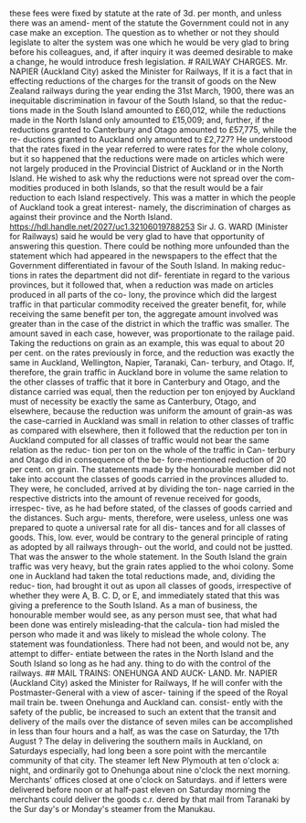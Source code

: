 these fees were fixed by statute at the rate of 3d. per month, and unless there was an amend- ment of the statute the Government could not in any case make an exception. The question as to whether or not they should legislate to alter the system was one which he would be very glad to bring before his colleagues, and, if after inquiry it was deemed desirable to make a change, he would introduce fresh legislation. # RAILWAY CHARGES. Mr. NAPIER (Auckland City) asked the Minister for Railways, If it is a fact that in effecting reductions of the charges for the transit of goods on the New Zealand railways during the year ending the 31st March, 1900, there was an inequitable discrimination in favour of the South Island, so that the reduc- tions made in the South Island amounted to £60,012, while the reductions made in the North Island only amounted to £15,009; and, further, if the reductions granted to Canterbury and Otago amounted to £57,775, while the re- ductions granted to Auckland only amounted to £2,727? He understood that the rates fixed in the year referred to were rates for the whole colony, but it so happened that the reductions were made on articles which were not largely produced in the Provincial District of Auckland or in the North Island. He wished to ask why the reductions were not spread over the com- modities produced in both Islands, so that the result would be a fair reduction to each Island respectively. This was a matter in which the people of Auckland took a great interest- namely, the discrimination of charges as against their province and the North Island. https://hdl.handle.net/2027/uc1.32106019788253 Sir J. G. WARD (Minister for Railways) said he would be very glad to have that opportunity of answering this question. There could be nothing more unfounded than the statement which had appeared in the newspapers to the effect that the Government differentiated in favour of the South Island. In making reduc- tions in rates the department did not dif- ferentiate in regard to the various provinces, but it followed that, when a reduction was made on articles produced in all parts of the co- lony, the province which did the largest traffic in that particular commodity received the greater benefit, for, while receiving the same benefit per ton, the aggregate amount involved was greater than in the case of the district in which the traffic was smaller. The amount saved in each case, however, was proportionate to the railage paid. Taking the reductions on grain as an example, this was equal to about 20 per cent. on the rates previously in force, and the reduction was exactly the same in Auckland, Wellington, Napier, Taranaki, Can- terbury, and Otago. If, therefore, the grain traffic in Auckland bore in volume the same relation to the other classes of traffic that it bore in Canterbury and Otago, and the distance carried was equal, then the reduction per ton enjoyed by Auckland must of necessity be exactly the same as Canterbury, Otago, and elsewhere, because the reduction was uniform the amount of grain-as was the case-carried in Auckland was small in relation to other classes of traffic as compared with elsewhere, then it followed that the reduction per ton in Auckland computed for all classes of traffic would not bear the same relation as the reduc- tion per ton on the whole of the traffic in Can- terbury and Otago did in consequence of the be- fore-mentioned reduction of 20 per cent. on grain. The statements made by the honourable member did not take into account the classes of goods carried in the provinces alluded to. They were, he concluded, arrived at by dividing the ton- nage carried in the respective districts into the amount of revenue received for goods, irrespec- tive, as he had before stated, of the classes of goods carried and the distances. Such argu- ments, therefore, were useless, unless one was prepared to quote a universal rate for all dis- tances and for all classes of goods. This, low. ever, would be contrary to the general principle of rating as adopted by all railways through- out the world, and could not be justted. That was the answer to the whole statement. In the South Island the grain traffic was very heavy, but the grain rates applied to the whoi colony. Some one in Auckland had taken the total reductions made, and, dividing the reduc- tion, had brought it out as upon all classes of goods, irrespective of whether they were A, B. C. D, or E, and immediately stated that this was giving a preference to the South Island. As a man of business, the honourable member would see, as any person must see, that what had been done was entirely misleading-that the calcula- tion had misled the person who made it and was likely to mislead the whole colony. The statement was foundationless. There had not been, and would not be, any attempt to differ- entiate between the rates in the North Island and the South Island so long as he had any. thing to do with the control of the railways. ## MAIL TRAINS: ONEHUNGA AND AUCK- LAND. Mr. NAPIER (Auckland City) asked the Minister for Railways, If he will confer with the Postmaster-General with a view of ascer- taining if the speed of the Royal mail train be. tween Onehunga and Auckland can. consist- ently with the safety of the public, be increased to such an extent that the transit and delivery of the mails over the distance of seven miles can be accomplished in less than four hours and a half, as was the case on Saturday, the 17th August ? The delay in delivering the southern mails in Auckland, on Saturdays especially, had long been a sore point with the mercantile community of that city. The steamer left New Plymouth at ten o'clock a: night, and ordinarily got to Onehunga about nine o'clock the next morning. Merchants' offices closed at one o'clock on Saturdays. and if letters were delivered before noon or at half-past eleven on Saturday morning the merchants could deliver the goods c.r. dered by that mail from Taranaki by the Sur day's or Monday's steamer from the Manukau. 